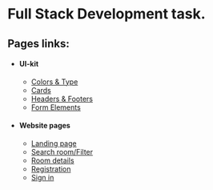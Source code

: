 # Full Stack Development task.

## Pages links:
- #### UI-kit
    - [Colors & Type](https://troalexis.github.io/pages/colors-type)
    - [Cards](https://troalexis.github.io/pages/cards)
    - [Headers & Footers](https://troalexis.github.io/pages/headers-footers)
    - [Form Elements](https://troalexis.github.io/pages/form-elements)
- #### Website pages
    - [Landing page](https://troalexis.github.io/pages/landing)
    - [Search room/Filter](https://troalexis.github.io/pages/search-room)
    - [Room details](https://troalexis.github.io/pages/room-details)
    - [Registration](https://troalexis.github.io/pages/registration)
    - [Sign in](https://troalexis.github.io/pages/sign-in)
